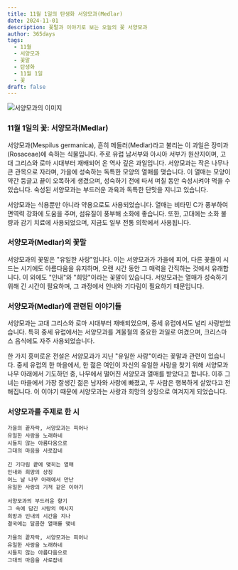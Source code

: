 ```yaml
---
title: 11월 1일의 탄생화 서양모과(Medlar)
date: 2024-11-01
description: 꽃말과 이야기로 보는 오늘의 꽃 서양모과
author: 365days
tags:
  - 11월
  - 서양모과
  - 꽃말
  - 탄생화
  - 11월 1일
  - 꽃
draft: false
---
```



![서양모과의 이미지](https://cdn.pixabay.com/photo/2018/10/02/07/36/medlar-3718103_1280.jpg#center)


### 11월 1일의 꽃: 서양모과(Medlar)

서양모과(Mespilus germanica), 흔히 메들러(Medlar)라고 불리는 이 과일은 장미과(Rosaceae)에 속하는 식물입니다. 주로 유럽 남서부와 아시아 서부가 원산지이며, 고대 그리스와 로마 시대부터 재배되어 온 역사 깊은 과일입니다. 서양모과는 작은 나무나 큰 관목으로 자라며, 가을에 성숙하는 독특한 모양의 열매를 맺습니다. 이 열매는 모양이 약간 둥글고 끝이 오목하게 생겼으며, 성숙하기 전에 따서 며칠 동안 숙성시켜야 먹을 수 있습니다. 숙성된 서양모과는 부드러운 과육과 독특한 단맛을 지니고 있습니다.

서양모과는 식용뿐만 아니라 약용으로도 사용되었습니다. 열매는 비타민 C가 풍부하여 면역력 강화에 도움을 주며, 섬유질이 풍부해 소화에 좋습니다. 또한, 고대에는 소화 불량과 감기 치료에 사용되었으며, 지금도 일부 전통 의학에서 사용됩니다.

### 서양모과(Medlar)의 꽃말

서양모과의 꽃말은 "유일한 사랑"입니다. 이는 서양모과가 가을에 피어, 다른 꽃들이 시드는 시기에도 아름다움을 유지하며, 오랜 시간 동안 그 매력을 간직하는 것에서 유래합니다. 이 외에도 "인내"와 "희망"이라는 꽃말이 있습니다. 서양모과는 열매가 성숙하기 위해 긴 시간이 필요하며, 그 과정에서 인내와 기다림이 필요하기 때문입니다.

### 서양모과(Medlar)에 관련된 이야기들

서양모과는 고대 그리스와 로마 시대부터 재배되었으며, 중세 유럽에서도 널리 사랑받았습니다. 특히 중세 유럽에서는 서양모과를 겨울철의 중요한 과일로 여겼으며, 크리스마스 음식에도 자주 사용되었습니다.

한 가지 흥미로운 전설은 서양모과가 지닌 "유일한 사랑"이라는 꽃말과 관련이 있습니다. 중세 유럽의 한 마을에서, 한 젊은 여인이 자신의 유일한 사랑을 찾기 위해 서양모과 나무 아래에서 기도하던 중, 나무에서 떨어진 서양모과 열매를 받았다고 합니다. 이후 그녀는 마을에서 가장 잘생긴 젊은 남자와 사랑에 빠졌고, 두 사람은 행복하게 살았다고 전해집니다. 이 이야기 때문에 서양모과는 사랑과 희망의 상징으로 여겨지게 되었습니다.

### 서양모과를 주제로 한 시

	가을의 끝자락, 서양모과는 피어나
	유일한 사랑을 노래하네
	시들지 않는 아름다움으로
	그대의 마음을 사로잡네
	
	긴 기다림 끝에 맺히는 열매
	인내와 희망의 상징
	어느 날 나무 아래에서 만난
	유일한 사랑의 기적 같은 이야기
	
	서양모과의 부드러운 향기
	그 속에 담긴 사랑의 메시지
	희망과 인내의 시간을 지나
	결국에는 달콤한 열매를 맺네
	
	가을의 끝자락, 서양모과는 피어나
	유일한 사랑을 노래하네
	시들지 않는 아름다움으로
	그대의 마음을 사로잡네